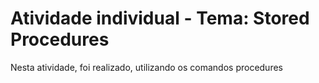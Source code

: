 # Atividade individual - Tema: Stored Procedures
Nesta atividade, foi realizado, utilizando os comandos procedures
